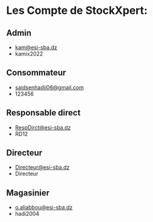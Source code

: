 ﻿# Les Compte de StockXpert:

## Admin

-  kam@esi-sba.dz
-  kamix2022

## Consommateur

-  saidsenhadji06@gmail.com
-  123456

## Responsable direct

-  RespDirct@esi-sba.dz
-  RD12

## Directeur

-  Directeur@esi-sba.dz
-  Directeur

## Magasinier

-  o.aliabbou@esi-sba.dz
-  hadi2004

